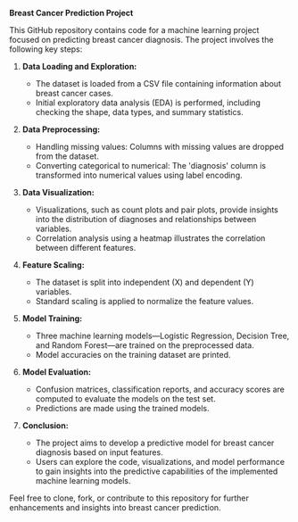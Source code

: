 **Breast Cancer Prediction Project**

This GitHub repository contains code for a machine learning project focused on predicting breast cancer diagnosis. The project involves the following key steps:

1. **Data Loading and Exploration:**
   - The dataset is loaded from a CSV file containing information about breast cancer cases.
   - Initial exploratory data analysis (EDA) is performed, including checking the shape, data types, and summary statistics.

2. **Data Preprocessing:**
   - Handling missing values: Columns with missing values are dropped from the dataset.
   - Converting categorical to numerical: The 'diagnosis' column is transformed into numerical values using label encoding.

3. **Data Visualization:**
   - Visualizations, such as count plots and pair plots, provide insights into the distribution of diagnoses and relationships between variables.
   - Correlation analysis using a heatmap illustrates the correlation between different features.

4. **Feature Scaling:**
   - The dataset is split into independent (X) and dependent (Y) variables.
   - Standard scaling is applied to normalize the feature values.

5. **Model Training:**
   - Three machine learning models—Logistic Regression, Decision Tree, and Random Forest—are trained on the preprocessed data.
   - Model accuracies on the training dataset are printed.

6. **Model Evaluation:**
   - Confusion matrices, classification reports, and accuracy scores are computed to evaluate the models on the test set.
   - Predictions are made using the trained models.

7. **Conclusion:**
   - The project aims to develop a predictive model for breast cancer diagnosis based on input features.
   - Users can explore the code, visualizations, and model performance to gain insights into the predictive capabilities of the implemented machine learning models.

Feel free to clone, fork, or contribute to this repository for further enhancements and insights into breast cancer prediction.
